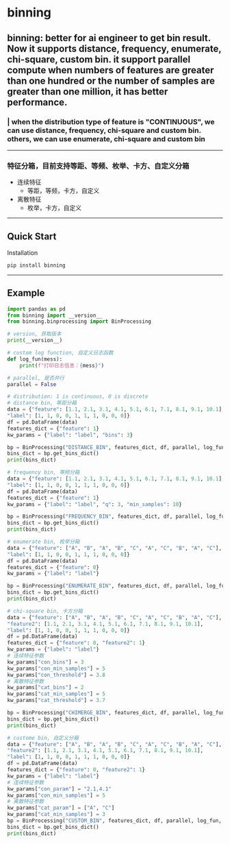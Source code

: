 # binning

## binning: better for ai engineer to get bin result. Now it supports distance, frequency, enumerate, chi-square, custom bin. it support parallel compute when numbers of features are greater than one hundred or the number of samples are greater than one million, it has better performance.

### | when the distribution type of feature is "CONTINUOUS", we can use distance, frequency, chi-square and custom bin. others, we can use enumerate, chi-square and custom bin

---

### 特征分箱，目前支持等距、等频、枚举、卡方、自定义分箱

- 连续特征
  - 等距，等频，卡方，自定义
- 离散特征
  - 枚举，卡方，自定义

---

## Quick Start

Installation

```python
pip install binning
```

---

## Example

```python
import pandas as pd
from binning import __version__
from binning.binprocessing import BinProcessing

# version, 获取版本
print(__version__)

# custom log function, 自定义日志函数
def log_fun(mess):
    print(f"打印日志信息：{mess}")

# parallel, 是否并行
parallel = False

# distribution: 1 is continuous, 0 is discrete
# distance bin, 等距分箱
data = {"feature": [1.1, 2.1, 3.1, 4.1, 5.1, 6.1, 7.1, 8.1, 9.1, 10.1],
"label": [1, 1, 0, 0, 1, 1, 1, 0, 0, 0]}
df = pd.DataFrame(data)
features_dict = {"feature": 1}
kw_params = {"label": "label", "bins": 3}

bp = BinProcessing("DISTANCE_BIN", features_dict, df, parallel, log_fun, **kw_params)
bins_dict = bp.get_bins_dict()
print(bins_dict)

# frequency bin, 等频分箱
data = {"feature": [1.1, 2.1, 3.1, 4.1, 5.1, 6.1, 7.1, 8.1, 9.1, 10.1],
"label": [1, 1, 0, 0, 1, 1, 1, 0, 0, 0]}
df = pd.DataFrame(data)
features_dict = {"feature": 1}
kw_params = {"label": "label", "q": 3, "min_samples": 10}

bp = BinProcessing("FREQUENCY_BIN", features_dict, df, parallel, log_fun, \*\*kw_params)
bins_dict = bp.get_bins_dict()
print(bins_dict)

# enumerate bin, 枚举分箱
data = {"feature": ["A", "B", "A", "B", "C", "A", "C", "B", "A", "C"],
"label": [1, 1, 0, 0, 1, 1, 1, 0, 0, 0]}
df = pd.DataFrame(data)
features_dict = {"feature": 0}
kw_params = {"label": "label"}

bp = BinProcessing("ENUMERATE_BIN", features_dict, df, parallel, log_fun, \*\*kw_params)
bins_dict = bp.get_bins_dict()
print(bins_dict)

# chi-square bin, 卡方分箱
data = {"feature": ["A", "B", "A", "B", "C", "A", "C", "B", "A", "C"],
"feature2": [1.1, 2.1, 3.1, 4.1, 5.1, 6.1, 7.1, 8.1, 9.1, 10.1],
"label": [1, 1, 0, 0, 1, 1, 1, 0, 0, 0]}
df = pd.DataFrame(data)
features_dict = {"feature": 0, "feature2": 1}
kw_params = {"label": "label"}
# 连续特征参数
kw_params["con_bins"] = 3
kw_params["con_min_samples"] = 5
kw_params["con_threshold"] = 3.8
# 离散特征参数
kw_params["cat_bins"] = 2
kw_params["cat_min_samples"] = 5
kw_params["cat_threshold"] = 3.7

bp = BinProcessing("CHIMERGE_BIN", features_dict, df, parallel, log_fun, \*\*kw_params)
bins_dict = bp.get_bins_dict()
print(bins_dict)

# custome bin, 自定义分箱
data = {"feature": ["A", "B", "A", "B", "C", "A", "C", "B", "A", "C"],
"feature2": [1.1, 2.1, 3.1, 4.1, 5.1, 6.1, 7.1, 8.1, 9.1, 10.1],
"label": [1, 1, 0, 0, 1, 1, 1, 0, 0, 0]}
df = pd.DataFrame(data)
features_dict = {"feature": 0, "feature2": 1}
kw_params = {"label": "label"}
# 连续特征参数
kw_params["con_param"] = "2.1,4.1"
kw_params["con_min_samples"] = 5
# 离散特征参数
kw_params["cat_param"] = ["A", "C"]
kw_params["cat_min_samples"] = 3
bp = BinProcessing("CUSTOM_BIN", features_dict, df, parallel, log_fun, \*\*kw_params)
bins_dict = bp.get_bins_dict()
print(bins_dict)
```
